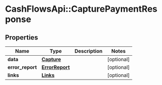 # CashFlowsApi::CapturePaymentResponse

## Properties
Name | Type | Description | Notes
------------ | ------------- | ------------- | -------------
**data** | [**Capture**](Capture.md) |  | [optional] 
**error_report** | [**ErrorReport**](ErrorReport.md) |  | [optional] 
**links** | [**Links**](Links.md) |  | [optional] 

